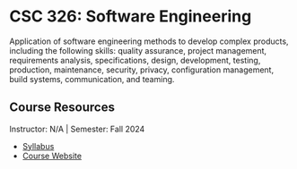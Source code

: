 # CSC 326: Software Engineering
Application of software engineering methods to develop complex products, including the following skills: quality assurance, project management, requirements analysis, specifications, design, development, testing, production, maintenance, security, privacy, configuration management, build systems, communication, and teaming.

## Course Resources
Instructor: N/A | Semester: Fall 2024
* [Syllabus]()
* [Course Website](https://www.csc.ncsu.edu/courses/outcomes.php?uniq_id=14000030)
